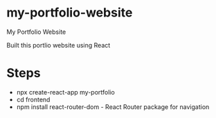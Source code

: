 # my-portfolio-website
My Portfolio Website

Built this portlio website using React 
# Steps 
- npx create-react-app my-portfolio
- cd frontend
- npm install react-router-dom - React Router package for navigation


